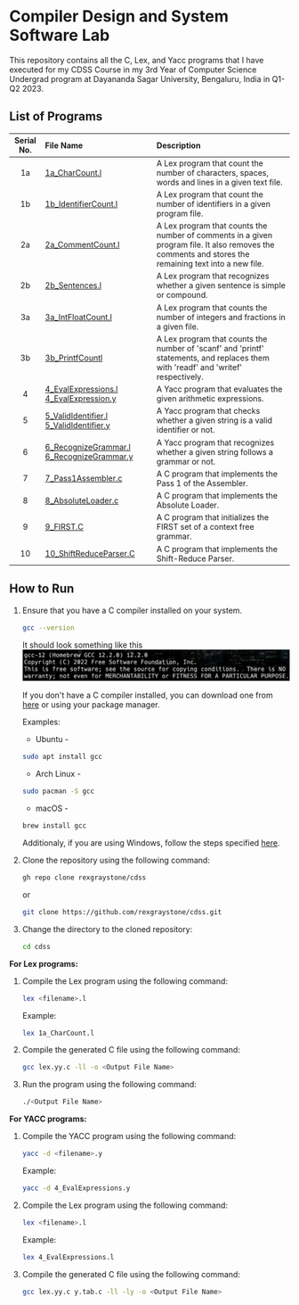 # Compiler Design and System Software Lab

This repository contains all the C, Lex, and Yacc programs that I have executed for my CDSS Course in my 3rd Year of Computer Science Undergrad program at Dayananda Sagar University, Bengaluru, India in Q1-Q2 2023.

## List of Programs

| Serial No. | File Name | Description |
| :---: | :--- | :--- |
| 1a | [1a_CharCount.l](https://github.com/rexgraystone/cdss/blob/main/1a_CharCount.l) | A Lex program that count the number of characters, spaces, words and lines in a given text file. |
| 1b | [1b_IdentifierCount.l](https://github.com/rexgraystone/cdss/blob/main/1b_IdentifierCount.l) | A Lex program that count the number of identifiers in a given program file. |
| 2a | [2a_CommentCount.l](https://github.com/rexgraystone/cdss/blob/main/2a_CommentCount.l) | A Lex program that counts the number of comments in a given program file. It also removes the comments and stores the remaining text into a new file. |
| 2b | [2b_Sentences.l](https://github.com/rexgraystone/cdss/blob/main/2b_Sentences.l) | A Lex program that recognizes whether a given sentence is simple or compound. |
| 3a | [3a_IntFloatCount.l](https://github.com/rexgraystone/cdss/blob/main/3a_IntFloatCount.l) | A Lex program that counts the number of integers and fractions in a given file. |
| 3b | [3b_PrintfCountl](https://github.com/rexgraystone/cdss/blob/main/3b_PrintfCount.l) | A Lex program that counts the number of 'scanf' and 'printf' statements, and replaces them with 'readf' and 'writef' respectively. |
| 4 | [4_EvalExpressions.l](https://github.com/rexgraystone/cdss/blob/main/4_EvalExpressions.l) [4_EvalExpression.y](https://github.com/rexgraystone/cdss/blob/main/4_EvalExpressions.y) | A Yacc program that evaluates the given arithmetic expressions. |
| 5 | [5_ValidIdentifier.l](https://github.com/rexgraystone/cdss/blob/main/5_ValidIdentifier.l) [5_ValidIdentifier.y](https://github.com/rexgraystone/cdss/blob/main/5_ValidIdentifier.y) | A Yacc program that checks whether a given string is a valid identifier or not. |
| 6 | [6_RecognizeGrammar.l](https://github.com/rexgraystone/cdss/blob/main/6_RecognizeGrammar.l) [6_RecognizeGrammar.y](https://github.com/rexgraystone/cdss/blob/main/6_RecognizeGrammar.y) | A Yacc program that recognizes whether a given string follows a grammar or not. |
| 7 | [7_Pass1Assembler.c](https://github.com/rexgraystone/cdss/blob/main/7_Pass1Assembler.c) | A C program that implements the Pass 1 of the Assembler. |
| 8 | [8_AbsoluteLoader.c](https://github.com/rexgraystone/cdss/blob/main/8_AbsoluteLoader.c) | A C program that implements the Absolute Loader. |
| 9 | [9_FIRST.C](https://github.com/rexgraystone/cdss/blob/main/9_FIRST.C) | A C program that initializes the FIRST set of a context free grammar. |
| 10 | [10_ShiftReduceParser.C](https://github.com/rexgraystone/cdss/blob/main/10_ShiftReduceParser.C) | A C program that implements the Shift-Reduce Parser. |

## How to Run

1. Ensure that you have a C compiler installed on your system.

    ```bash
    gcc --version
    ```

    It should look something like this ![GCC Version](Images/GCC_Version.png "GCC Version")

    If you don't have a C compiler installed, you can download one from [here](https://sourceforge.net/projects/mingw/) or using your package manager.

    Examples:

    - Ubuntu -

    ```bash
    sudo apt install gcc
    ```

    - Arch Linux -

    ```bash
    sudo pacman -S gcc
    ```

    - macOS -

    ```bash
    brew install gcc
    ```

    Additionaly, if you are using Windows, follow the steps specified [here](https://www.scaler.com/topics/c/c-compiler-for-windows/).

2. Clone the repository using the following command:

    ``` bash
    gh repo clone rexgraystone/cdss
    ```

    or

    ``` bash
    git clone https://github.com/rexgraystone/cdss.git
    ```

3. Change the directory to the cloned repository:

    ``` bash
    cd cdss
    ```

**For Lex programs:**

1. Compile the Lex program using the following command:

    ``` bash
    lex <filename>.l
    ```

    Example:

    ``` bash
    lex 1a_CharCount.l
    ```

2. Compile the generated C file using the following command:

    ``` bash
    gcc lex.yy.c -ll -o <Output File Name>
    ```

3. Run the program using the following command:

    ``` bash
    ./<Output File Name>
    ```

**For YACC programs:**

1. Compile the YACC program using the following command:

    ``` bash
    yacc -d <filename>.y
    ```

    Example:

    ``` bash
    yacc -d 4_EvalExpressions.y
    ```

2. Compile the Lex program using the following command:

    ``` bash
    lex <filename>.l
    ```

    Example:

    ``` bash
    lex 4_EvalExpressions.l
    ```

3. Compile the generated C file using the following command:

    ``` bash
    gcc lex.yy.c y.tab.c -ll -ly -o <Output File Name>
    ```
